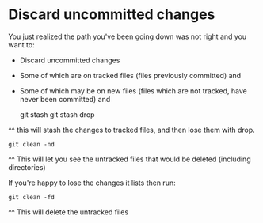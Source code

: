 # Discard uncommitted changes

You just realized the  path you've been going down was not right and you want to:

* Discard uncommitted changes
* Some of which are on tracked files (files previously committed) and
* Some of which may be on new files (files which are not tracked, have never been committed) and

	git stash
	git stash drop

^^ this will stash the changes to tracked files, and then lose them with drop.

	git clean -nd 

^^ This will let you see the untracked files that would be deleted (including directories)

If you're happy to lose the changes it lists then run:

	git clean -fd

^^ This will delete the untracked files